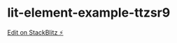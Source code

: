 # lit-element-example-ttzsr9

[Edit on StackBlitz ⚡️](https://stackblitz.com/edit/lit-element-example-ttzsr9)